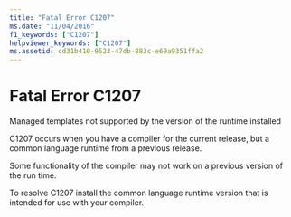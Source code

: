 ```yaml
---
title: "Fatal Error C1207"
ms.date: "11/04/2016"
f1_keywords: ["C1207"]
helpviewer_keywords: ["C1207"]
ms.assetid: cd31b410-9523-47db-883c-e69a9351ffa2
---
```

# Fatal Error C1207

Managed templates not supported by the version of the runtime installed

C1207 occurs when you have a compiler for the current release, but a common language runtime from a previous release.

Some functionality of the compiler may not work on a previous version of the run time.

To resolve C1207 install the common language runtime version that is intended for use with your compiler.